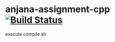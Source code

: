 # anjana-assignment-cpp [![Build Status](https://travis-ci.org/amodsachintha/anjana-assignment-cpp.svg?branch=master)](https://travis-ci.org/amodsachintha/anjana-assignment-cpp)
execute compile.sh
